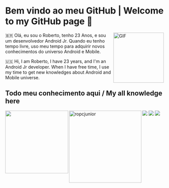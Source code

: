# Bem vindo ao meu GitHub | Welcome to my GitHub page 🎉

<img align="right" alt="GIF" height="160px" src="https://media.giphy.com/media/ohT97gdpR40vK/giphy.gif"> 

🇧🇷 Olá, eu sou o Roberto, tenho 23 Anos, e sou um desenvolvedor Android Jr. Quando eu tenho tempo livre, uso meu tempo para adquirir novos conhecimentos do universo Android e Mobile.

🇺🇸 Hi, I am Roberto, I have 23 years, and I'm an Android Jr developer. When I have free time, I use my time to get new knowledges about Android and Mobile universe.  

## Todo meu conhecimento aqui / My all knowledge here
<div>
  <a href="http://github.com/rocpjunior">
    <img height="200em" align="left" src="https://github-readme-stats.vercel.app/api?username=rocpjunior&show_icons=true&theme=dark&include_all_commits=true&count_private=true"/>
    <img height="230em" align="left" src="https://github-readme-stats.vercel.app/api/top-langs/?username=rocpjunior&layout=compactBlangs_count16&theme=dracula" alt="ropcjunior"/>
</div>
  
  <div>
    <a href="https://twitter.com/rocpjunior" target="_blank"><img src="https://img.shields.io/badge/Twitter-1DA1F2?style=for-the-badge&logo=twitter&logoColor=white"></a>
    <a href="https://www.linkedin.com/in/roberto-cirera-procopio-jr/" target="_blank"><img src="https://img.shields.io/badge/-LinkedIn-%23007785?style=for-the-badge&logo=linkedin&logoColor=white" target="_blank"></a>
    <a href="mailto:rocpjunior@icloud.com"><img src="https://img.shields.io/badge/ProtonMail-8B89CC?style=for-the-badge&logo=protonmail&logoColor=white"></a>
  </div>
